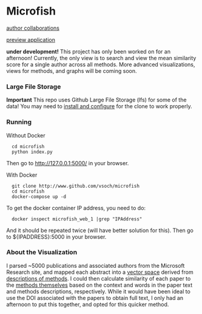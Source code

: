 # Microfish

[author collaborations](https://goo.gl/WE4nMT)

[preview application](http://vsoch.github.io/microfish/)

**under development!**
This project has only been worked on for an afternoon! Currently, the only view is to search and view the mean similarity score for a single author across all methods. More advanced visualizations, views for methods, and graphs will be coming soon.

### Large File Storage
**Important** This repo uses Github Large File Storage (lfs) for some of the data! You may need to [install and configure](https://git-lfs.github.com/) for the clone to work properly.

### Running

Without Docker

      cd microfish
      python index.py


Then go to http://127.0.0.1:5000/ in your browser.

With Docker

      git clone http://www.github.com/vsoch/microfish
      cd microfish
      docker-compose up -d


To get the docker container IP address, you need to do:
      
      docker inspect microfish_web_1 |grep "IPAddress"

And it should be repeated twice (will have better solution for this). Then go to ${IPADDRESS}:5000 in your browser.


### About the Visualization
I parsed ~5000 publications and associated authors from the Microsoft Research site, and mapped each abstract into a [vector space](models/methods_word2vec.tsv) derived from [descriptions of methods](https://github.com/vsoch/repofish/tree/master/analysis/wikipedia#step-1-develop-vector-representations-of-methods). I could then calculate similarity of each paper to the [methods themselves](models/method_vectors.tsv) based on the context and words in the paper text and methods descriptions, respectively. While it would have been ideal to use the DOI associated with the papers to obtain full text, I only had an afternoon to put this together, and opted for this quicker method.
